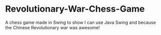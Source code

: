 # Revolutionary-War-Chess-Game
A chess game made in Swing to show I can use Java Swing and because the Chinese Revolutionary war was awesome!
